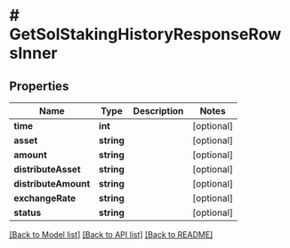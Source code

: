 # # GetSolStakingHistoryResponseRowsInner

## Properties

Name | Type | Description | Notes
------------ | ------------- | ------------- | -------------
**time** | **int** |  | [optional]
**asset** | **string** |  | [optional]
**amount** | **string** |  | [optional]
**distributeAsset** | **string** |  | [optional]
**distributeAmount** | **string** |  | [optional]
**exchangeRate** | **string** |  | [optional]
**status** | **string** |  | [optional]

[[Back to Model list]](../../README.md#models) [[Back to API list]](../../README.md#endpoints) [[Back to README]](../../README.md)
